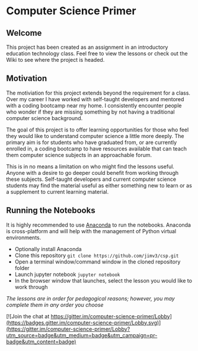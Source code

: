 # Computer Science Primer
## Welcome
This project has been created as an assignment in an introductory education technology class. Feel free to view the lessons or check out the Wiki to see where the project is headed.

## Motivation
The motiviation for this project extends beyond the requirement for a class. Over my career I have worked with self-taught developers and mentored with a coding bootcamp near my home. I consistently encounter people who wonder if they are missing something by not having a traditional computer science background.

The goal of this project is to offer learning opportunities for those who feel they would like to understand computer science a little more deeply. The primary aim is for students who have graduated from, or are currently enrolled in, a coding bootcamp to have resources available that can teach them computer science subjects in an approachable forum.

This is in no means a limitation on who might find the lessons useful. Anyone with a desire to go deeper could benefit from working through these subjects. Self-taught developers and current computer science students may find the material useful as either something new to learn or as a supplement to current learning material.

## Running the Notebooks
It is highly recommended to use [Anaconda](https://anaconda.com/download) to run the notebooks. Anaconda is cross-platform and will help with the management of Python virtual environments.
- Optionally install Anaconda
- Clone this repository `git clone https://github.com/jimv3/csp.git`
- Open a terminal window/command window in the cloned repository folder
- Launch jupyter notebook `jupyter notebook`
- In the browser window that launches, select the lesson you would like to work through

_The lessons are in order for pedagogical reasons; however, you may complete them in any order you choose_

[![Join the chat at https://gitter.im/computer-science-primer/Lobby](https://badges.gitter.im/computer-science-primer/Lobby.svg)](https://gitter.im/computer-science-primer/Lobby?utm_source=badge&utm_medium=badge&utm_campaign=pr-badge&utm_content=badge)
